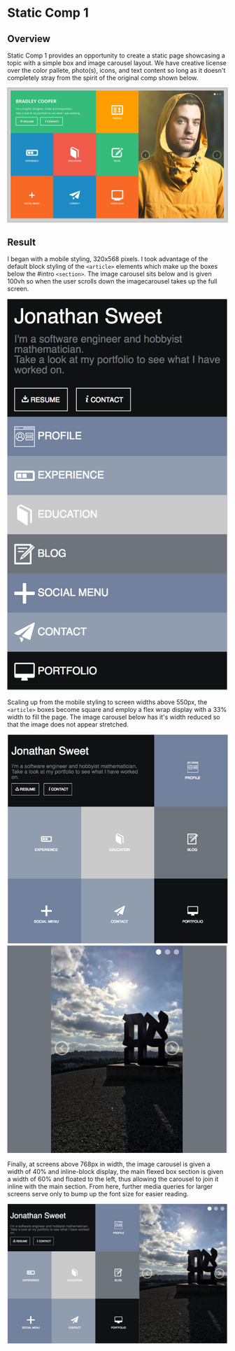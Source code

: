 # Static Comp 1

## Overview
Static Comp 1 provides an opportunity to create a static page showcasing a topic with a simple box and image carousel layout. We have creative license over the color pallete, photo(s), icons, and text content so long as it doesn't completely stray from the spirit of the original comp shown below.

![alt text](images/static-comp-challenge-1.jpg)

## Result 

I began with a mobile styling, 320x568 pixels. I took advantage of the default block styling of the `<article>` elements which make up the boxes below the #intro `<section>`. The image carousel sits below and is given 100vh so when the user scrolls down the imagecarousel takes up the full screen.

![alt text](images/js-comp1-mobile.png)

Scaling up from the mobile styling to screen widths above 550px, the `<article>` boxes become square and employ a flex wrap display with a 33% width to fill the page. The image carousel below has it's width reduced so that the image does not appear stretched. 

![alt text](images/js-comp1-greater550-1.png)
  ![alt text](images/js-comp1-greater550-2.png)

Finally, at screens above 768px in width, the image carousel is given a width of 40% and inline-block display, the main flexed box section is given a width of 60% and floated to the left, thus allowing the carousel to join it inline with the main section. From here, further media queries for larger screens serve only to bump up the font size for easier reading.

![alt text](images/js-comp1-fullscreen.png)


